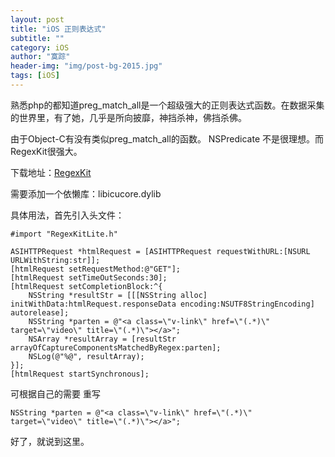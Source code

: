 ```yaml
---
layout: post
title: "iOS 正则表达式"
subtitle: ""
category: iOS
author: "寞踪"
header-img: "img/post-bg-2015.jpg"
tags: [iOS]
---
```


熟悉php的都知道preg_match_all是一个超级强大的正则表达式函数。在数据采集的世界里，有了她，几乎是所向披靡，神挡杀神，佛挡杀佛。

由于Object-C有没有类似preg_match_all的函数。 NSPredicate 不是很理想。而RegexKit很强大。

下载地址：<a href="https://github.com/wezm/RegexKitLite">RegexKit</a>

需要添加一个依懒库：libicucore.dylib

具体用法，首先引入头文件：

    #import "RegexKitLite.h"

    ASIHTTPRequest *htmlRequest = [ASIHTTPRequest requestWithURL:[NSURL URLWithString:str]];
    [htmlRequest setRequestMethod:@"GET"];
    [htmlRequest setTimeOutSeconds:30];
    [htmlRequest setCompletionBlock:^{
        NSString *resultStr = [[[NSString alloc] initWithData:htmlRequest.responseData encoding:NSUTF8StringEncoding] autorelease];
        NSString *parten = @"<a class=\"v-link\" href=\"(.*)\" target=\"video\" title=\"(.*)\"></a>";
        NSArray *resultArray = [resultStr arrayOfCaptureComponentsMatchedByRegex:parten];
        NSLog(@"%@", resultArray);
    }];
    [htmlRequest startSynchronous];


可根据自己的需要 重写 

    NSString *parten = @"<a class=\"v-link\" href=\"(.*)\" target=\"video\" title=\"(.*)\"></a>";

好了，就说到这里。
